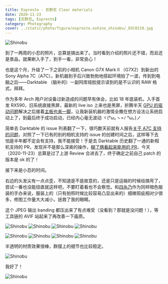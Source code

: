 ```yaml
---
title: Espresto - 忍野忍 Clear materials
date: 2020-11-23
tags: [忍野忍, Espresto]
category: Photography
cover: ../static/photo/figure/espresto.oshino_shinobu/_DSC0119.jpg
---
```


![Shinobu](../static/photo/figure/espresto.oshino_shinobu/_DSC0119.jpg)

到了一两周的小忍的照片，总算是搞出来了。当时看到介绍的照片还不错，而且还是景品，就果断入手了，到手一看，非常良心！

也是这个月，升级了一下之前的小相机
Canon G7X Mark II （G7X2）到新出的 Sony Alpha 7C（A7C）。新机器到手后兴致勃勃地搭起环境拍了一波，传到到电脑之后——Darktable （脑补的）一副阿库娅脸提示读到的是不认识的 RAW 格式，拜拜。

作为多年 Arch 用户对设备过新造成的问题早有体会，比如 18 年底装机，入手首发 RX590，旧系统直接黑屏，最新的 live iso 上来也是黑屏，折腾半天 [GPU 的驱动问题](https://www.phoronix.com/scan.php?page=news_item&px=Radeon-RX-590-Linux-Woes 'The Open-Source AMD Linux Driver Stack Hitting Problems With The Radeon RX 590')解决之后接着[主板也来一脚](https://community.amd.com/t5/processors/threadripper-msi-bios-advertising-sev-support-even-if-the-cpu/td-p/145304 'Threadripper/MSI: BIOS advertising SEV support, even if the CPU does not support it (breaks kvm on Linux)')，让我新装机器的激情全撒在想方设法让系统启动上了，到最后终于成功启动，已经内心毫无波动 ヾ(°ω｡ヽ=ﾉ °ω｡)ノ

简单去 Darktable 的 issue 列表翻了一下，很巧数天前就有人报告[关于 A7C 支持的问题](https://github.com/darktable-org/darktable/issues/6669)，对照了一下已有的别的相机支持的 issue 的创建时间之后，这样等下去怕是半年都不定会有支持，我不能接受！于是去 Darktable 历史翻了一通的新相机支持的 PR，发现并不是那么深奥的操作，[糊了俩看起来能用的 PR](https://github.com/darktable-org/darktable/issues/6669#issuecomment-723478783)，今天（2020-11-23）总算是过了上游 Review 合进去了，终于确定之前自己 patch 的版本是 ok 的了！

接下来是小忍的时间。

右边的头发尖有一点点歪，不知道是不是故意的，还是只是运输的时候给搞弯了，尝试一番也没能扭直就这样吧，不要盯着看也不会察觉。和[四糸乃](/p/2020-07-yoshino-halloween/)作为同样暗色服装的手办来说，服装上的（只有拍照时候比较容易凸显出来的）细微瑕疵相对少很多，修图工作量大大减小，拯救了我的眼睛。

这个 JPEG 输出 banding 都压出来了有点难受（没看到？那就是没问题！），等工具链的 AVIF 站起来了再改善一下画质。

![Shinobu](../static/photo/figure/espresto.oshino_shinobu/_DSC0110.jpg)
![Shinobu](../static/photo/figure/espresto.oshino_shinobu/_DSC0116.jpg)
![Shinobu](../static/photo/figure/espresto.oshino_shinobu/_DSC0120.jpg)
![Shinobu](../static/photo/figure/espresto.oshino_shinobu/_DSC0183.jpg)

![Shinobu](../static/photo/figure/espresto.oshino_shinobu/_DSC0104.jpg)
![Shinobu](../static/photo/figure/espresto.oshino_shinobu/_DSC0105.jpg)
![Shinobu](../static/photo/figure/espresto.oshino_shinobu/_DSC0117.jpg)
![Shinobu](../static/photo/figure/espresto.oshino_shinobu/_DSC0151.jpg)

半透明的材质效果很棒，群摆上的细节也比较稳定。

![Shinobu](../static/photo/figure/espresto.oshino_shinobu/_DSC0109.jpg)

我好了！

![Shinobu](../static/photo/figure/espresto.oshino_shinobu/_DSC0145.jpg)

